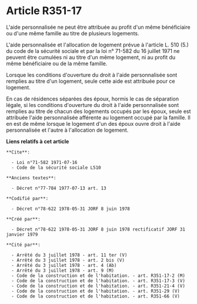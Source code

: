 # Article R351-17

L'aide personnalisée ne peut être attribuée au profit d'un même bénéficiaire ou d'une même famille au titre de plusieurs
logements.

L'aide personnalisée et l'allocation de logement prévue à l'article L. 510 (5.) du code de la sécurité sociale et par la loi
n° 71-582 du 16 juillet 1971 ne peuvent être cumulées ni au titre d'un même logement, ni au profit du même bénéficiaire ou de
la même famille.

Lorsque les conditions d'ouverture du droit à l'aide personnalisée sont remplies au titre d'un logement, seule cette aide est
attribuée pour ce logement.

En cas de résidences séparées des époux, hormis le cas de séparation légale, si les conditions d'ouverture du droit à l'aide
personnalisée sont remplies au titre de chacun des logements occupés par les époux, seule est attribuée l'aide personnalisée
afférente au logement occupé par la famille. Il en est de même lorsque le logement d'un des époux ouvre droit à l'aide
personnalisée et l'autre à l'allocation de logement.

**Liens relatifs à cet article**

	**Cite**:

	  - Loi n°71-582 1971-07-16
	  - Code de la sécurité sociale L510

	**Anciens textes**:

	  - Décret n°77-784 1977-07-13 art. 13

	**Codifié par**:

	  - Décret n°78-622 1978-05-31 JORF 8 juin 1978

	**Créé par**:

	  - Décret n°78-622 1978-05-31 JORF 8 juin 1978 rectificatif JORF 31 janvier 1979

	**Cité par**:

	  - Arrêté du 3 juillet 1978 - art. 11 ter (V)
	  - Arrêté du 3 juillet 1978 - art. 2 bis (V)
	  - Arrêté du 3 juillet 1978 - art. 4 (Ab)
	  - Arrêté du 3 juillet 1978 - art. 9 (M)
	  - Code de la construction et de l'habitation. - art. R351-17-2 (M)
	  - Code de la construction et de l'habitation. - art. R351-17-3 (V)
	  - Code de la construction et de l'habitation. - art. R351-21-4 (V)
	  - Code de la construction et de l'habitation. - art. R351-29 (V)
	  - Code de la construction et de l'habitation. - art. R351-66 (V)
